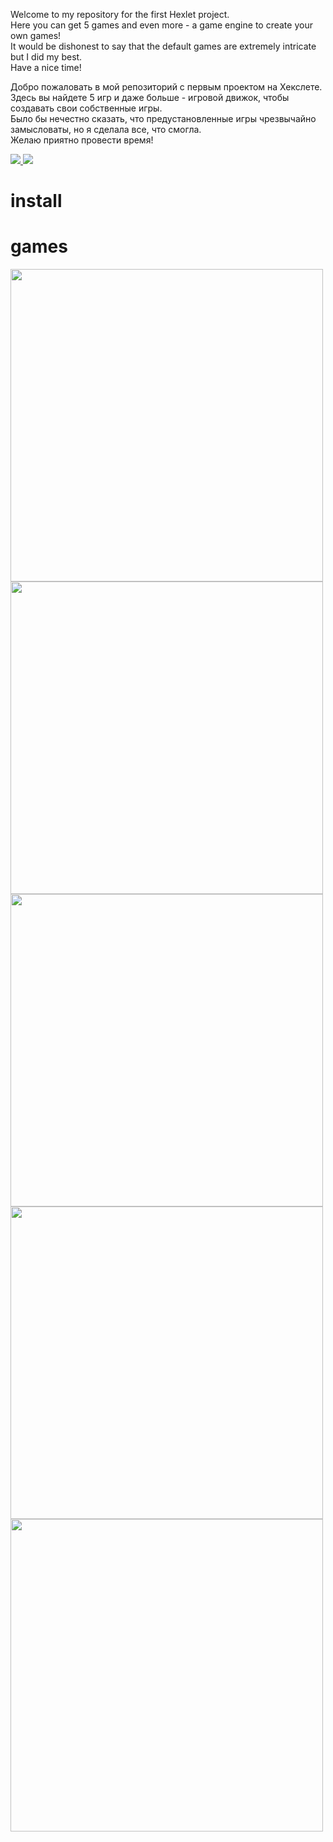 Welcome to my repository for the first Hexlet project.
<br>Here you can get 5 games and even more - a game engine to create your own games!
<br>It would be dishonest to say that the default games are extremely intricate
but I did my best.
<br>Have a nice time!

Добро пожаловать в мой репозиторий с первым проектом на Хекслете.
<br>Здесь вы найдете 5 игр и даже больше - игровой движок, чтобы создавать свои собственные игры.
<br>Было бы нечестно сказать, что предустановленные игры чрезвычайно замысловаты,
но я сделала все, что смогла.
<br>Желаю приятно провести время!

<a href="https://codeclimate.com/github/tek-gal/frontend-project-lvl1/maintainability">
  <img src="https://api.codeclimate.com/v1/badges/f6a0553eccf9656461c8/maintainability" />
</a>
<a href="https://travis-ci.org/tek-gal/frontend-project-lvl1">
  <img src="https://travis-ci.com/tek-gal/frontend-project-lvl1.svg?branch=master" />
</a>
<br>

# install

# games


<a href="https://asciinema.org/a/bXPiCjjCFJxsyB2MO14BDyT2q"><img src="https://asciinema.org/a/bXPiCjjCFJxsyB2MO14BDyT2q.png" width="500"/></a>
<a href="https://asciinema.org/a/kR94SiWodXGXvFmrlCfCh6Afa"><img src="https://asciinema.org/a/kR94SiWodXGXvFmrlCfCh6Afa.png" width="500"/></a>
<a href="https://asciinema.org/a/fxZqVsvea9Xd83EJr7jLgWmhS"><img src="https://asciinema.org/a/fxZqVsvea9Xd83EJr7jLgWmhS.png" width="500"/></a>
<a href="https://asciinema.org/a/c14o1dxhElY5xfgObd0jrBg1A"><img src="https://asciinema.org/a/c14o1dxhElY5xfgObd0jrBg1A.png" width="500"/></a>
<a href="https://asciinema.org/a/QxGcvq8i7Kz8VwIiKZY6iLFsN"><img src="https://asciinema.org/a/QxGcvq8i7Kz8VwIiKZY6iLFsN.png" width="500"/></a>
